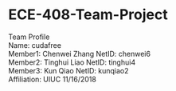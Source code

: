 # ECE-408-Team-Project
Team Profile                                                                                                                               
Name: cudafree                                                                                                                             
Member1: Chenwei Zhang    NetID: chenwei6                                                                                                 
Member2: Tinghui Liao          NetID: tinghui4                                                                                             
Member3: Kun Qiao               NetID: kunqiao2                                                                                           
Affiliation: UIUC
11/16/2018
